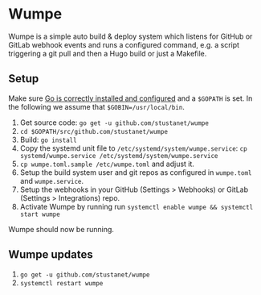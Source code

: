 # Wumpe

Wumpe is a simple auto build & deploy system which listens for GitHub or GitLab webhook events and runs a configured command, e.g. a script triggering a git pull and then a Hugo build or just a Makefile.

## Setup

Make sure [Go is correctly installed and configured](https://golang.org/doc/install) and a `$GOPATH` is set.
In the following we assume that `$GOBIN=/usr/local/bin`.

1. Get source code: `go get -u github.com/stustanet/wumpe`
2. `cd $GOPATH/src/github.com/stustanet/wumpe`
3. Build: `go install`
4. Copy the systemd unit file to `/etc/systemd/system/wumpe.service`: `cp systemd/wumpe.service /etc/systemd/system/wumpe.service`
5. `cp wumpe.toml.sample /etc/wumpe.toml` and adjust it.
6. Setup the build system user and git repos as configured in `wumpe.toml` and `wumpe.service`.
7. Setup the webhooks in your GitHub (Settings > Webhooks) or GitLab (Settings > Integrations) repo.
8. Activate Wumpe by running run `systemctl enable wumpe && systemctl start wumpe`

Wumpe should now be running.

## Wumpe updates

1. `go get -u github.com/stustanet/wumpe`
2. `systemctl restart wumpe`
